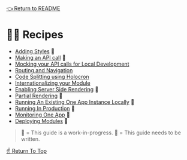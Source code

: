 [👈 Return to README](../../README.md)

# 👩‍🍳 Recipes

* [Adding Styles](./Adding-Styles.md) 🔨
* [Making an API call](./Making-An-Api-Call.md) 📌
* [Mocking your API calls for Local Development](./Mocking-Api-Calls.md)
* [Routing and Navigation](./Routing-And-Navigation.md)
* [Code Splitting using Holocron](./Code-Splitting-Using-Holocron.md)
* [Internationalizing your Module](./Internationalizing-Your-Module.md)
* [Enabling Server Side Rendering](./Enabling-Serverside-Rendering.md) 📌
* [Partial Rendering](./Partial-Rendering.md) 🔨
* [Running An Existing One App Instance Locally](./Running-Existing-App-Locally.md) 🔨
* [Running In Production](./Running-In-Production.md) 🔨
* [Monitoring One App](./Monitoring-One-App.md) 📌
* [Deploying Modules](./Deploying-Modules.md) 🔨

> 🔨 = This guide is a work-in-progress.
> 📌 = This guide needs to be written.

[☝️ Return To Top](#-recipes)

